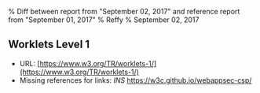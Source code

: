 % Diff between report from "September 02, 2017" and reference report from "September 01, 2017"
% Reffy
% September 02, 2017

## Worklets Level 1

- URL: [https://www.w3.org/TR/worklets-1/](https://www.w3.org/TR/worklets-1/)
- Missing references for links: *INS* https://w3c.github.io/webappsec-csp/


